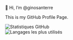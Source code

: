 👋 Hi, I’m @ginosanterre  

This is my GitHub Profile Page.  

![Statistiques GitHub](https://github-readme-stats.vercel.app/api?username=ginosanterre&show_icons=true&theme=dracula)  
![Langages les plus utilisés](https://github-readme-stats.vercel.app/api/top-langs/?username=ginosanterre&langs_count=5&layout=compact&theme=dracula)

<!---
ginosanterre/ginosanterre is a ✨ special ✨ repository because its `README.md` (this file) appears on your GitHub profile.
You can click the Preview link to take a look at your changes..
--->
